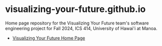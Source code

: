 # visualizing-your-future.github.io

Home page repository for the Visualizing Your Future team's software engineering project for Fall 2024, ICS 414, University of Hawai'i at Manoa.

* [Visualizing Your Future Home Page](https://visualizing-your-future.github.io/)
